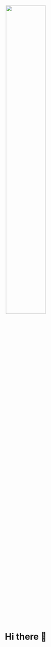 <h1><div id="header" align ="center">
  <img src="https://i.pinimg.com/originals/85/04/77/850477fed08bfe98598082bcd309ce70.gif" width="50%" height="50%"/>
</div>

<p style="text-align: center;"> Hi there 👋</h1></p>
<!--
**AhmadHassan71/AhmadHassan71** is a ✨ _special_ ✨ repository because its `README.md` (this file) appears on your GitHub profile.

Here are some ideas to get you started:

- 🔭 I’m currently working on ...
- 🌱 I’m currently learning ...
- 👯 I’m looking to collaborate on ...
- 🤔 I’m looking for help with ...
- 💬 Ask me about ...
- 📫 How to reach me: ...
- 😄 Pronouns: ...
- ⚡ Fun fact: ...
-->
